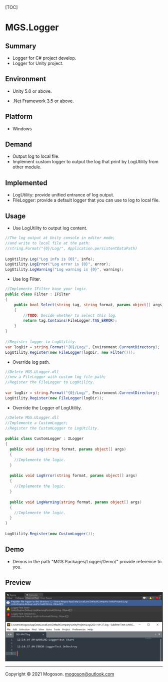 [TOC]

# MGS.Logger

## Summary
- Logger for C# project develop.
- Logger for Unity project.

## Environment

- Unity 5.0 or above.

- .Net Framework 3.5 or above.

## Platform
- Windows

## Demand
- Output log to local file.
- Implement custom logger to output the log that print by LogUtility from other module.

## Implemented

- LogUtility: provide unified entrance of log output.
- FileLogger: provide a default logger that you can use to log to local file.

## Usage
- Use LogUtility to output log content.

```C#
//The log output at Unity console in editor mode;
//and write to local file at the path:
//string.Format("{0}/Log/", Application.persistentDataPath)

LogUtility.Log("Log info is {0}", info);
LogUtility.LogError("Log error is {0}", error);
LogUtility.LogWarning("Log warning is {0}", warning);
```

- Use log Filter.

```C#
//Implemente IFilter base your logic.
public class Filter : IFilter
{
    public bool Select(string tag, string format, params object[] args)
    {
        //TODO: Decide whether to select this log.
        return tag.Contains(FileLogger.TAG_ERROR);
    }
}

//Register logger to LogUtility.
var logDir = string.Format("{0}/Log/", Environment.CurrentDirectory);
LogUtility.Register(new FileLogger(logDir, new Filter()));
```

- Override log path.

```c#
//Delete MGS.ULogger.dll
//new a FileLogger with custom log file path;
//Register the FileLogger to LogUtility.

var logDir = string.Format("{0}/Log/", Environment.CurrentDirectory);
LogUtility.Register(new FileLogger(logDir));
```

- Override the Logger of LogUtility.

```C#
//Delete MGS.ULogger.dll
//Implemente a CustomLogger;
//Register the CustomLogger to LogUtility.

public class CustomLogger : ILogger
{
  public void Log(string format, params object[] args)
  {
    //Implemente the logic.
  }

  public void LogError(string format, params object[] args)
  {
    //Implemente the logic.
  }

  public void LogWarning(string format, params object[] args)
  {
    //Implemente the logic.
  }
}

LogUtility.Register(new CustomLogger());
```


## Demo

- Demos in the path "MGS.Packages/Logger/Demo/" provide reference to you.

## Preview

![Logger Output](./Attachment/images/LoggerOutput.PNG)

------

Copyright © 2021 Mogoson.	mogoson@outlook.com